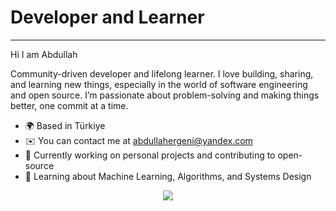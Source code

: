 # Developer and Learner
------------------------

Hi I am Abdullah

Community-driven developer and lifelong learner. I love building, sharing, and learning new things, especially in the world of software engineering and open source. I’m passionate about problem-solving and making things better, one commit at a time.

* 🌍  Based in Türkiye
* ✉️  You can contact me at [abdullahergeni@yandex.com](mailto:abdullahergeni@yandex.com)
* 🚀  Currently working on personal projects and contributing to open-source
* 🧠  Learning about Machine Learning, Algorithms, and Systems Design

<div align="center">
    <a href="https://github.com/anuraghazra/github-readme-stats">
        <img src="https://github-readme-stats.vercel.app/api/top-langs/?username=aergen29&layout=donut&langs_count=7&border_color=61dafb&hide_border=true&bg_color=20232a&title_color=61dafb&text_color=ffffff&hide=html" />
    </a>
</div>
